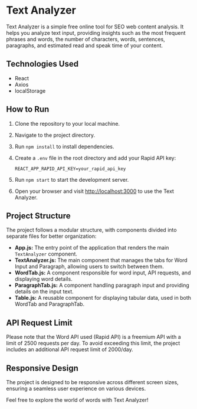 # Text Analyzer

Text Analyzer is a simple free online tool for SEO web content analysis. It helps you analyze text input, providing insights such as the most frequent phrases and words, the number of characters, words, sentences, paragraphs, and estimated read and speak time of your content.

## Technologies Used

- React
- Axios
- localStorage

## How to Run

1. Clone the repository to your local machine.
2. Navigate to the project directory.
3. Run `npm install` to install dependencies.
4. Create a `.env` file in the root directory and add your Rapid API key:

   ```env
   REACT_APP_RAPID_API_KEY=your_rapid_api_key
   ```

5. Run `npm start` to start the development server.
6. Open your browser and visit [http://localhost:3000](http://localhost:3000) to use the Text Analyzer.

## Project Structure

The project follows a modular structure, with components divided into separate files for better organization:

- **App.js:** The entry point of the application that renders the main `TextAnalyzer` component.
- **TextAnalyzer.js:** The main component that manages the tabs for Word Input and Paragraph, allowing users to switch between them.
- **WordTab.js:** A component responsible for word input, API requests, and displaying word details.
- **ParagraphTab.js:** A component handling paragraph input and providing details on the input text.
- **Table.js:** A reusable component for displaying tabular data, used in both WordTab and ParagraphTab.

## API Request Limit

Please note that the Word API used (Rapid API) is a freemium API with a limit of 2500 requests per day. To avoid exceeding this limit, the project includes an additional API request limit of 2000/day.

## Responsive Design

The project is designed to be responsive across different screen sizes, ensuring a seamless user experience on various devices.

Feel free to explore the world of words with Text Analyzer!
